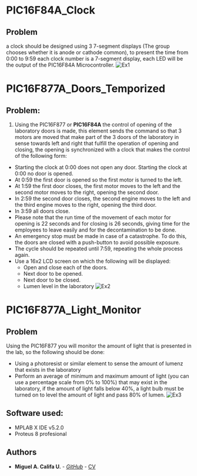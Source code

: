 # PIC16F84A_Clock
## Problem
a clock should be designed using 3 7-segment displays (The group chooses whether it is anode or cathode common), to present the time from 0:00 to 9:59 each clock number is a 7-segment display, each LED will be the output of the PIC16F84A Microcontroller.
![Ex1](https://github.com/miguel5612/PIC_Excercises/blob/master/Img/Clock.PNG)
# PIC16F877A_Doors_Temporized
## Problem:
1. Using the PIC16F877 or **PIC16F84A** the control of opening of the laboratory doors is made, this element sends the command so that 3 motors are moved that make part of the 3 doors of the laboratory in sense towards left and right that fulfill the operation of opening and closing, the opening is synchronized with a clock that makes the control of the following form:
* Starting the clock at 0:00 does not open any door.
Starting the clock at 0:00 no door is opened. 
* At 0:59 the first door is opened so the first motor is turned to the left.
* At 1:59 the first door closes, the first motor moves to the left and the second motor moves to the right, opening the second door.
* In 2:59 the second door closes, the second engine moves to the left and the third engine moves to the right, opening the third door.
* In 3:59 all doors close.
* Please note that the run time of the movement of each motor for opening is 22 seconds and for closing is 26 seconds, giving time for the employees to leave easily and for the decontamination to be done.
* An emergency stop must be made in case of a catastrophe. To do this, the doors are closed with a push-button to avoid possible exposure.
* The cycle should be repeated until 7:59, repeating the whole process again.
* Use a 16x2 LCD screen on which the following will be displayed:
    * Open and close each of the doors.
    * Next door to be opened.
    * Next door to be closed.
    * Lumen level in the laboratory
![Ex2](https://github.com/miguel5612/PIC_Excercises/blob/master/Img/Doors_Main.PNG)
# PIC16F877A_Light_Monitor
## Problem
Using the PIC16F877 you will monitor the amount of light that is presented
in the lab, so the following should be done:
* Using a photoresist or similar element to sense the amount of lumenz that exists in the laboratory 
* Perform an average of minimum and maximum amount of light (you can use a percentage scale from 0% to 100%) that may exist in the laboratory, if the amount of light falls below 40%, a light bulb must be turned on to level the amount of light and pass 80% of lumen.
![Ex3](https://github.com/miguel5612/PIC_Excercises/blob/master/Img/Lamps.PNG)
## Software used:
* MPLAB X IDE v5.2.0
* Proteus 8 profesional
## Authors
* **Miguel A. Califa U.** - [*GitHub*](https://github.com/miguel5612) - [CV](https://scienti.colciencias.gov.co/cvlac/visualizador/generarCurriculoCv.do?cod_rh=0000050477)
